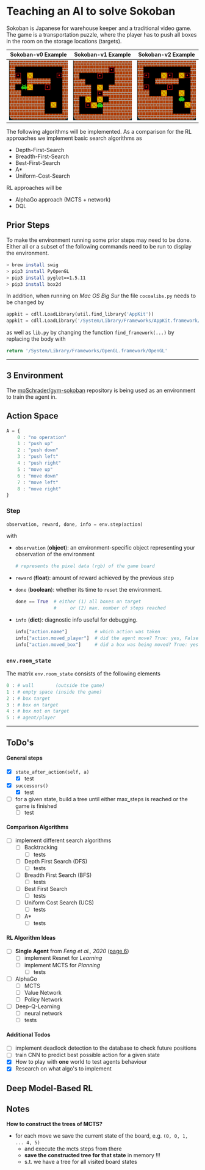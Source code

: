 # Teaching an AI to solve Sokoban

Sokoban is Japanese for warehouse keeper and a traditional video game. The game is a transportation
puzzle, where the player has to push all boxes in the room on the storage locations (targets). 

| Sokoban-v0 Example | Sokoban-v1 Example | Sokoban-v2 Example |
| :---: | :---: | :---: 
| ![v-0](/docs/imgs/Sokoban-v0-Example.png?raw=true) | ![v-1](/docs/imgs/Sokoban-v1-Example.png?raw=true) | ![v-2](/docs/imgs/Sokoban-v2-Example.png?raw=true) |

The following algorithms will be implemented. As a comparison for the RL approaches we implement 
basic search algorithms as 
    
- Depth-First-Search 
- Breadth-First-Search
- Best-First-Search
- A* 
- Uniform-Cost-Search
  
RL approaches will be 

- AlphaGo approach (MCTS + network)  
- DQL 


## Prior Steps
To make the environment running some prior steps may need to be done. Either all 
or a subset of the following commands need to be run to display the environment.

```bash
> brew install swig
> pip3 install PyOpenGL
> pip3 install pyglet==1.5.11
> pip3 install box2d
```

In addition, when running on _Mac OS Big Sur_ the file `cocoalibs.py` needs to be changed by 

```python
appkit = cdll.LoadLibrary(util.find_library('AppKit'))                           # remove this 
appkit = cdll.LoadLibrary('/System/Library/Frameworks/AppKit.framework/AppKit')  # add this
```

as well as `lib.py` by changing the function `find_framework(...)` by replacing 
the body with

```python
return '/System/Library/Frameworks/OpenGL.framework/OpenGL' 
```

---

## 3 Environment

The [mpSchrader/gym-sokoban](https://github.com/mpSchrader/gym-sokoban) repository is being used as an environment 
to train the agent in. 

## Action Space
```python
A = {
    0 : "no operation"
    1 : "push up" 
    2 : "push down"
    3 : "push left"
    4 : "push right"
    5 : "move up"
    6 : "move down" 
    7 : "move left" 
    8 : "move right" 
}
```

### Step 

```python
observation, reward, done, info = env.step(action)
```
with

-  `observation` (__object__): an environment-specific object representing your observation of the environment
   ```python 
   # represents the pixel data (rgb) of the game board
   ```

- `reward` (__float__): amount of reward achieved by the previous step

- `done` (__boolean__): whether its time to `reset` the environment. 
    ```python
    done == True  # either (1) all boxes on target 
                  #     or (2) max. number of steps reached 
    ``` 

-  `info` (__dict__): diagnostic info useful for debugging. 
    ```python
    info["action.name"]          # which action was taken
    info["action.moved_player"]  # did the agent move? True: yes, False: no
    info["action.moved_box"]     # did a box was being moved? True: yes, False: no
    ``` 

### `env.room_state`

The matrix `env.room_state` consists of the following elements
```python
0 : # wall        (outside the game) 
1 : # empty space (inside the game)
2 : # box target 
3 : # box on target
4 : # box not on target
5 : # agent/player
```

---


## ToDo's

#### General steps 
- [x] `state_after_action(self, a)` 
    - [x] test 
- [x] `successors()`
    - [x] test 
- [ ] for a given state, build a tree until either max_steps is reached or the game is finished
    - [ ] test 

#### Comparison Algorithms 
- [ ] implement different search algorithms 
    - [ ] Backtracking 
        - [ ] tests
    - [ ] Depth First Search (DFS)
        - [ ] tests
    - [ ] Breadth First Search (BFS)
        - [ ] tests
    - [ ] Best First Search 
        - [ ] tests 
    - [ ] Uniform Cost Search (UCS)
        - [ ] tests
    - [ ] A*
        - [ ] tests 
        
#### RL Algorithm Ideas 
        
- [ ] __Single Agent__ from _Feng et al., 2020_ ([page 6](https://arxiv.org/pdf/2008.05598v2.pdf))
    - [ ] implement Resnet for _Learning_
    - [ ] implement MCTS for _Planning_
        - [ ] tests
- [ ] AlphaGo 
    - [ ] MCTS 
    - [ ] Value Network
    - [ ] Policy Network
- [ ] Deep-Q-Learning
    - [ ] neural network 
    - [ ] tests  
    
#### Additional Todos 

- [ ] implement deadlock detection to the database to check future positions 
- [ ] train CNN to predict best possible action for a given state  
- [x] How to play with __one__ world to test agents behaviour
- [x] Research on what algo's to implement

## Deep Model-Based RL 

## Notes 

__How to construct the trees of MCTS?__

- for each move we save the current state of the board, e.g. `(0, 0, 1, ... 4, 5)`
    - and execute the mcts steps from there 
    - __save the constructed tree for that state__ in memory !!! 
    - s.t. we have a tree for all visited board states 
